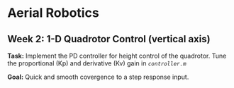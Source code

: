 # Aerial Robotics
## Week 2: 1-D Quadrotor Control (vertical axis)

<strong>Task:</strong> Implement the PD controller for height control of the quadrotor. Tune the proportional (Kp) and derivative (Kv) gain in <i>`controller.m`</i>

<strong>Goal:</strong> Quick and smooth covergence to a step response input.
